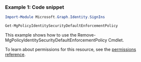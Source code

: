 ### Example 1: Code snippet

```powershellImport-Module Microsoft.Graph.Identity.SignIns

Get-MgPolicyIdentitySecurityDefaultEnforcementPolicy
```
This example shows how to use the Remove-MgPolicyIdentitySecurityDefaultEnforcementPolicy Cmdlet.
To learn about permissions for this resource, see the [permissions reference](/graph/permissions-reference).

